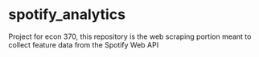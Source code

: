 # spotify_analytics
Project for econ 370, this repository is the web scraping portion meant to collect feature data from the Spotify Web API
